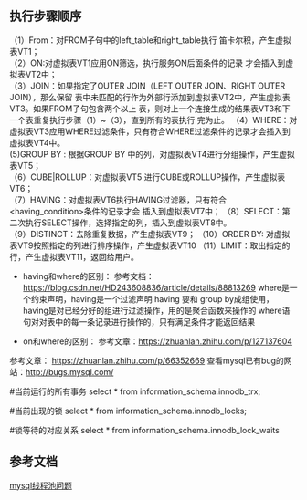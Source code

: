 ## 执行步骤顺序
（1）From：对FROM子句中的left_table和right_table执行
笛卡尔积，产生虚拟表VT1；  
（2）ON:对虚拟表VT1应用ON筛选，执行服务ON后面条件的记录
才会插入到虚拟表VT2中；  
（3）JOIN：如果指定了OUTER JOIN（LEFT OUTER JOIN、RIGHT OUTER JOIN），那么保留
表中未匹配的行作为外部行添加到虚拟表VT2中，产生虚拟表VT3。如果FROM子句包含两个以上
表，则对上一个连接生成的结果表VT3和下一个表重复执行步骤（1）~（3），直到所有的表执行
完为止。
（4）WHERE：对虚拟表VT3应用WHERE过滤条件，只有符合WHERE过滤条件的记录才会插入到
虚拟表VT4中。  
(5)GROUP BY : 根据GROUP BY 中的列，对虚拟表VT4进行分组操作，产生虚拟表VT5；  
（6）CUBE|ROLLUP：对虚拟表VT5   进行CUBE或ROLLUP操作，产生虚拟表VT6；  
（7）HAVING：对虚拟表VT6执行HAVING过滤器，只有符合<having_condition>条件的记录才会
插入到虚拟表VT7中；
（8）SELECT：第二次执行SELECT操作，选择指定的列，插入到虚拟表VT8中。  
（9）DISTINCT：去除重复数据，产生虚拟表VT9；
（10）ORDER BY: 对虚拟表VT9按照指定的列进行排序操作，产生虚拟表VT10
（11）LIMIT：取出指定的行，产生虚拟表VT11，返回给用户。
- having和where的区别：
参考文档：https://blog.csdn.net/HD243608836/article/details/88813269
where是一个约束声明，having是一个过滤声明
having 要和 group by成组使用，having是对已经分好的组进行过滤操作，用的是聚合函数来操作的
where语句对对表中的每一条记录进行操作的，只有满足条件才能返回结果

- on和where的区别：
参考文章：https://zhuanlan.zhihu.com/p/127137604

参考文章：
https://zhuanlan.zhihu.com/p/66352669
查看mysql已有bug的网站：http://bugs.mysql.com/


#当前运行的所有事务
select * from information_schema.innodb_trx;  

#当前出现的锁
select * from information_schema.innodb_locks;

#锁等待的对应关系
select * from information_schema.innodb_lock_waits

## 参考文档
[mysql线程池问题](https://cloud.tencent.com/developer/article/1068832)